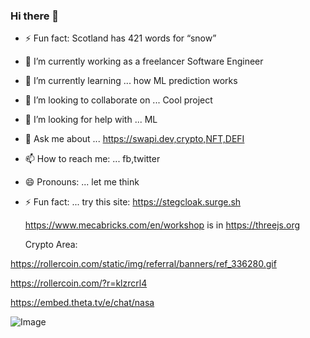 ### Hi there 👋

- ⚡ Fun fact: Scotland has 421 words for “snow”
<!--
**PaulGiancarlo/PaulGiancarlo** is a ✨ _special_ ✨ repository because its `README.md` (this file) appears on your GitHub profile.

Here are some ideas to get you started:
-->
- 🔭 I’m currently working as a freelancer Software Engineer
- 🌱 I’m currently learning ... how ML prediction works
- 👯 I’m looking to collaborate on ... Cool project 
- 🤔 I’m looking for help with ... ML
- 💬 Ask me about ... https://swapi.dev,crypto,NFT,DEFI
- 📫 How to reach me: ... fb,twitter
- 😄 Pronouns: ... let me think
- ⚡ Fun fact: ... try this site: https://stegcloak.surge.sh

    https://www.mecabricks.com/en/workshop 
    is in https://threejs.org

    Crypto Area:

https://rollercoin.com/static/img/referral/banners/ref_336280.gif

https://rollercoin.com/?r=klzrcrl4

https://embed.theta.tv/e/chat/nasa

![Image](https://generative-placeholders.glitch.me/image?width=600&height=300&style=cellular-automata&cells=50)
